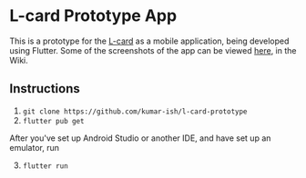 # L-card Prototype App

This is a prototype for the [L-card](https://www.thelcard.com/) as a mobile application, being developed using Flutter. Some of the screenshots of the app can be viewed [here](https://github.com/kumar-ish/l-card-prototype/wiki/Screenshots), in the Wiki.

## Instructions
1. `git clone https://github.com/kumar-ish/l-card-prototype`
2. `flutter pub get`

After you've set up Android Studio or another IDE, and have set up an emulator, run

3. `flutter run`

